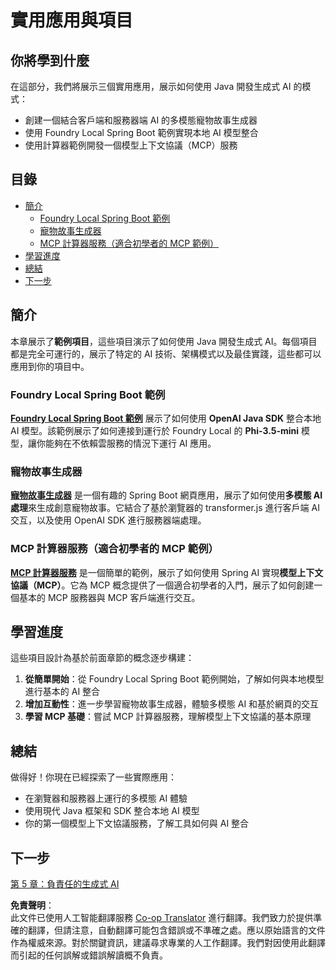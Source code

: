 <!--
CO_OP_TRANSLATOR_METADATA:
{
  "original_hash": "14c0a61ecc1cd2012a9c129236dfdf71",
  "translation_date": "2025-07-29T08:25:30+00:00",
  "source_file": "04-PracticalSamples/README.md",
  "language_code": "hk"
}
-->
# 實用應用與項目

## 你將學到什麼
在這部分，我們將展示三個實用應用，展示如何使用 Java 開發生成式 AI 的模式：
- 創建一個結合客戶端和服務器端 AI 的多模態寵物故事生成器
- 使用 Foundry Local Spring Boot 範例實現本地 AI 模型整合
- 使用計算器範例開發一個模型上下文協議（MCP）服務

## 目錄

- [簡介](../../../04-PracticalSamples)
  - [Foundry Local Spring Boot 範例](../../../04-PracticalSamples)
  - [寵物故事生成器](../../../04-PracticalSamples)
  - [MCP 計算器服務（適合初學者的 MCP 範例）](../../../04-PracticalSamples)
- [學習進度](../../../04-PracticalSamples)
- [總結](../../../04-PracticalSamples)
- [下一步](../../../04-PracticalSamples)

## 簡介

本章展示了**範例項目**，這些項目演示了如何使用 Java 開發生成式 AI。每個項目都是完全可運行的，展示了特定的 AI 技術、架構模式以及最佳實踐，這些都可以應用到你的項目中。

### Foundry Local Spring Boot 範例

**[Foundry Local Spring Boot 範例](foundrylocal/README.md)** 展示了如何使用 **OpenAI Java SDK** 整合本地 AI 模型。該範例展示了如何連接到運行於 Foundry Local 的 **Phi-3.5-mini** 模型，讓你能夠在不依賴雲服務的情況下運行 AI 應用。

### 寵物故事生成器

**[寵物故事生成器](petstory/README.md)** 是一個有趣的 Spring Boot 網頁應用，展示了如何使用**多模態 AI 處理**來生成創意寵物故事。它結合了基於瀏覽器的 transformer.js 進行客戶端 AI 交互，以及使用 OpenAI SDK 進行服務器端處理。

### MCP 計算器服務（適合初學者的 MCP 範例）

**[MCP 計算器服務](calculator/README.md)** 是一個簡單的範例，展示了如何使用 Spring AI 實現**模型上下文協議（MCP）**。它為 MCP 概念提供了一個適合初學者的入門，展示了如何創建一個基本的 MCP 服務器與 MCP 客戶端進行交互。

## 學習進度

這些項目設計為基於前面章節的概念逐步構建：

1. **從簡單開始**：從 Foundry Local Spring Boot 範例開始，了解如何與本地模型進行基本的 AI 整合
2. **增加互動性**：進一步學習寵物故事生成器，體驗多模態 AI 和基於網頁的交互
3. **學習 MCP 基礎**：嘗試 MCP 計算器服務，理解模型上下文協議的基本原理

## 總結

做得好！你現在已經探索了一些實際應用：

- 在瀏覽器和服務器上運行的多模態 AI 體驗
- 使用現代 Java 框架和 SDK 整合本地 AI 模型
- 你的第一個模型上下文協議服務，了解工具如何與 AI 整合

## 下一步

[第 5 章：負責任的生成式 AI](../05-ResponsibleGenAI/README.md)

**免責聲明**：  
此文件已使用人工智能翻譯服務 [Co-op Translator](https://github.com/Azure/co-op-translator) 進行翻譯。我們致力於提供準確的翻譯，但請注意，自動翻譯可能包含錯誤或不準確之處。應以原始語言的文件作為權威來源。對於關鍵資訊，建議尋求專業的人工作翻譯。我們對因使用此翻譯而引起的任何誤解或錯誤解讀概不負責。